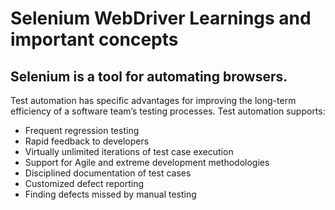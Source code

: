 # Selenium WebDriver Learnings and important concepts
## Selenium is a tool for automating browsers. 

Test automation has specific advantages for improving the long-term efficiency of a software team’s testing processes. Test automation supports:

- Frequent regression testing
- Rapid feedback to developers
- Virtually unlimited iterations of test case execution
- Support for Agile and extreme development methodologies
- Disciplined documentation of test cases
- Customized defect reporting
- Finding defects missed by manual testing


